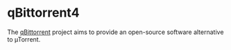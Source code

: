# qBittorrent4

The [qBittorrent](https://www.qbittorrent.org/) project aims to provide an open-source software alternative to µTorrent.
